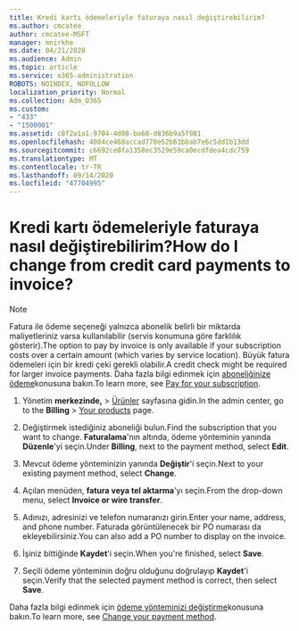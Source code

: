 ```yaml
---
title: Kredi kartı ödemeleriyle faturaya nasıl değiştirebilirim?
ms.author: cmcatee
author: cmcatee-MSFT
manager: mnirkhe
ms.date: 04/21/2020
ms.audience: Admin
ms.topic: article
ms.service: o365-administration
ROBOTS: NOINDEX, NOFOLLOW
localization_priority: Normal
ms.collection: Adm_O365
ms.custom:
- "433"
- "1500001"
ms.assetid: c8f2a1a1-9704-4d08-ba60-d836b9a5f981
ms.openlocfilehash: 4004ce468accad778e52b61bbab7e6c5dd1b13dd
ms.sourcegitcommit: c6692ce0fa1358ec3529e59ca0ecdfdea4cdc759
ms.translationtype: MT
ms.contentlocale: tr-TR
ms.lasthandoff: 09/14/2020
ms.locfileid: "47704995"
---
```

# <a name="how-do-i-change-from-credit-card-payments-to-invoice"></a><span data-ttu-id="32385-102">Kredi kartı ödemeleriyle faturaya nasıl değiştirebilirim?</span><span class="sxs-lookup"><span data-stu-id="32385-102">How do I change from credit card payments to invoice?</span></span>

> [!NOTE]
> <span data-ttu-id="32385-103">Fatura ile ödeme seçeneği yalnızca abonelik belirli bir miktarda maliyetleriniz varsa kullanılabilir (servis konumuna göre farklılık gösterir).</span><span class="sxs-lookup"><span data-stu-id="32385-103">The option to pay by invoice is only available if your subscription costs over a certain amount (which varies by service location).</span></span> <span data-ttu-id="32385-104">Büyük fatura ödemeleri için bir kredi çeki gerekli olabilir.</span><span class="sxs-lookup"><span data-stu-id="32385-104">A credit check might be required for larger invoice payments.</span></span> <span data-ttu-id="32385-105">Daha fazla bilgi edinmek için [aboneliğinize ödeme](https://docs.microsoft.com/microsoft-365/commerce/billing-and-payments/pay-for-your-subscription)konusuna bakın.</span><span class="sxs-lookup"><span data-stu-id="32385-105">To learn more, see [Pay for your subscription](https://docs.microsoft.com/microsoft-365/commerce/billing-and-payments/pay-for-your-subscription).</span></span>

1. <span data-ttu-id="32385-106">Yönetim **merkezinde,**  >  [Ürünler](https://go.microsoft.com/fwlink/p/?linkid=842054) sayfasına gidin.</span><span class="sxs-lookup"><span data-stu-id="32385-106">In the admin center, go to the **Billing** > [Your products](https://go.microsoft.com/fwlink/p/?linkid=842054) page.</span></span>

2. <span data-ttu-id="32385-107">Değiştirmek istediğiniz aboneliği bulun.</span><span class="sxs-lookup"><span data-stu-id="32385-107">Find the subscription that you want to change.</span></span> <span data-ttu-id="32385-108">**Faturalama**'nın altında, ödeme yönteminin yanında **Düzenle**'yi seçin.</span><span class="sxs-lookup"><span data-stu-id="32385-108">Under **Billing**, next to the payment method, select **Edit**.</span></span>

3. <span data-ttu-id="32385-109">Mevcut ödeme yönteminizin yanında **Değiştir**'i seçin.</span><span class="sxs-lookup"><span data-stu-id="32385-109">Next to your existing payment method, select **Change**.</span></span>

4. <span data-ttu-id="32385-110">Açılan menüden, **fatura veya tel aktarma**'yı seçin.</span><span class="sxs-lookup"><span data-stu-id="32385-110">From the drop-down menu, select **Invoice or wire transfer**.</span></span>

5. <span data-ttu-id="32385-111">Adınızı, adresinizi ve telefon numaranızı girin.</span><span class="sxs-lookup"><span data-stu-id="32385-111">Enter your name, address, and phone number.</span></span> <span data-ttu-id="32385-112">Faturada görüntülenecek bir PO numarası da ekleyebilirsiniz.</span><span class="sxs-lookup"><span data-stu-id="32385-112">You can also add a PO number to display on the invoice.</span></span>

6. <span data-ttu-id="32385-113">İşiniz bittiğinde **Kaydet**'i seçin.</span><span class="sxs-lookup"><span data-stu-id="32385-113">When you're finished, select **Save**.</span></span>

7. <span data-ttu-id="32385-114">Seçili ödeme yönteminin doğru olduğunu doğrulayıp **Kaydet**'i seçin.</span><span class="sxs-lookup"><span data-stu-id="32385-114">Verify that the selected payment method is correct, then select **Save**.</span></span>

<span data-ttu-id="32385-115">Daha fazla bilgi edinmek için [ödeme yönteminizi değiştirme](https://docs.microsoft.com/microsoft-365/commerce/billing-and-payments/change-payment-method)konusuna bakın.</span><span class="sxs-lookup"><span data-stu-id="32385-115">To learn more, see [Change your payment method](https://docs.microsoft.com/microsoft-365/commerce/billing-and-payments/change-payment-method).</span></span>